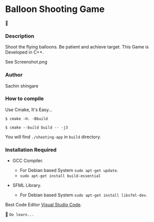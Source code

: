 
# Balloon Shooting Game
:monkey:
### Description 

Shoot the flying balloons. Be patient and achieve target. This Game is Developed in C++.

See Screenshot.png

### Author
Sachin shingare

### How to compile
Use Cmake, It's Easy...

`$ cmake -H. -Bbuild`

`$ cmake --build build -- -j3` 

You will find `./shooting-app` in `build` directory.

### Installation Required
- GCC Compiler. 
    - For Debian based System `sudo apt-get update`.
    - `sudo apt-get install build-essential`

- SFML Library.
    - For Debian based System `sudo apt-get install libsfml-dev`.

Best Code Editor [Visual Studio Code](https://code.visualstudio.com/Download).

:panda_face: `Do learn...`
